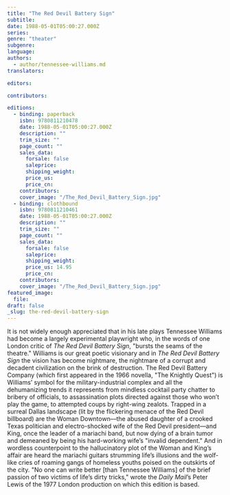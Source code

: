 ```yaml
---
title: "The Red Devil Battery Sign"
subtitle:
date: 1988-05-01T05:00:27.000Z
series:
genre: "theater"
subgenre:
language:
authors:
  - author/tennessee-williams.md
translators:

editors:

contributors:

editions:
  - binding: paperback
    isbn: 9780811210478
    date: 1988-05-01T05:00:27.000Z
    description: ""
    trim_size: ""
    page_count: ""
    sales_data:
      forsale: false
      saleprice:
      shipping_weight:
      price_us:
      price_cn:
    contributors:
    cover_image: "/The_Red_Devil_Battery_Sign.jpg"
  - binding: clothbound
    isbn: 9780811210461
    date: 1988-05-01T05:00:27.000Z
    description: ""
    trim_size: ""
    page_count: ""
    sales_data:
      forsale: false
      saleprice:
      shipping_weight:
      price_us: 14.95
      price_cn:
    contributors:
    cover_image: "/The_Red_Devil_Battery_Sign.jpg"
featured_image:
  file:
draft: false
_slug: the-red-devil-battery-sign
---
```


It is not widely enough appreciated that in his late plays Tennessee Williams had become a largely experimental playwright who, in the words of one London critic of _The Red Devil Battery Sign_, "bursts the seams of the theatre." Williams is our great poetic visionary and in _The Red Devil Battery Sign_ the vision has become nightmare, the nightmare of a corrupt and decadent civilization on the brink of destruction. The Red Devil Battery Company (which first appeared in the 1966 novella, "The Knightly Quest") is Williams’ symbol for the military-industrial complex and all the dehumanizing trends it represents from mindless cocktail party chatter to bribery of officials, to assassination plots directed against those who won’t play the game, to attempted coups by right-wing zealots. Trapped in a surreal Dallas landscape (lit by the flickering menace of the Red Devil billboard) are the Woman Downtown––the abused daughter of a crooked Texas politician and electro-shocked wife of the Red Devil president––and King, once the leader of a mariachi band, but now dying of a brain tumor and demeaned by being his hard-working wife’s "invalid dependent." And in wordless counterpoint to the hallucinatory plot of the Woman and King’s affair are heard the mariachi guitars strumming life’s illusions and the wolf-like cries of roaming gangs of homeless youths poised on the outskirts of the city. "No one can write better [than Tennessee Williams] of the brief passion of two victims of life’s dirty tricks," wrote the _Daily Mail_’s Peter Lewis of the 1977 London production on which this edition is based.

